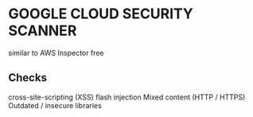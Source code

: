 # GOOGLE CLOUD SECURITY SCANNER
similar to AWS Inspector
free

## Checks
cross-site-scripting (XSS)
flash injection
Mixed content (HTTP / HTTPS)
Outdated / insecure libraries
